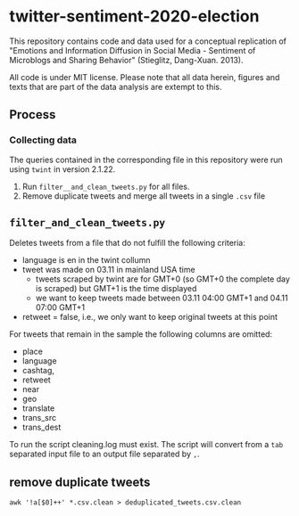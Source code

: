 # twitter-sentiment-2020-election

This repository contains code and data used for a conceptual replication of "Emotions and Information Diffusion in Social Media - Sentiment of Microblogs and Sharing Behavior" (Stieglitz, Dang-Xuan. 2013).

All code is under MIT license. Please note that all data herein, figures and texts that are part of the data analysis are extempt to this.

## Process

### Collecting data

The queries contained in the corresponding file in this repository were run using `twint` in version 2.1.22.

1. Run `filter__and_clean_tweets.py` for all files.
2. Remove duplicate tweets and merge all tweets in a single `.csv` file

## `filter_and_clean_tweets.py`

Deletes tweets from a file that do not fulfill the following criteria:

- language is en in the twint collumn
- tweet was made on 03.11 in mainland USA time
    - tweets scraped by twint are for GMT+0 (so GMT+0 the complete day is scraped) but GMT+1 is the time displayed
    - we want to keep tweets made between 03.11 04:00 GMT+1 and 04.11 07:00 GMT+1
- retweet = false, i.e., we only want to keep original tweets at this point

For tweets that remain in the sample the following columns are omitted:

- place
- language
- cashtag,
- retweet
- near 
- geo
- translate
- trans_src
- trans_dest

To run the script cleaning.log must exist. The script will convert from a `tab` separated input file to an output file separated by `,`.

## remove duplicate tweets 

`awk '!a[$0]++' *.csv.clean > deduplicated_tweets.csv.clean`



